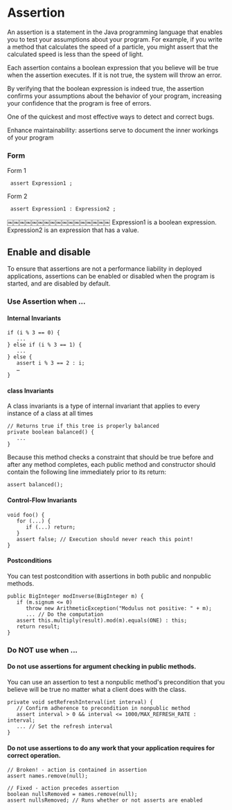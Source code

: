 Assertion
===

An assertion is a statement in the Java programming language that enables you to test your assumptions about your program. For example, if you write a method that calculates the speed of a particle, you might assert that the calculated speed is less than the speed of light.

Each assertion contains a boolean expression that you believe will be true when the assertion executes. If it is not true, the system will throw an error. 

By verifying that the boolean expression is indeed true, the assertion confirms your assumptions about the behavior of your program, increasing your confidence that the program is free of errors.

One of the quickest and most effective ways to detect and correct bugs. 

Enhance maintainability: assertions serve to document the inner workings of your program

### Form

Form 1

     assert Expression1 ;

Form 2

     assert Expression1 : Expression2 ; 
￼￼￼￼￼￼￼￼￼￼￼￼￼￼￼￼￼ 
Expression1 is a boolean expression. Expression2 is an expression that has a value. 

Enable and disable
---
To ensure that assertions are not a performance liability in deployed applications, assertions can be enabled or disabled when the program is started, and are disabled by default.

### Use Assertion when ...

#### Internal Invariants

```
if (i % 3 == 0) {
   ...
} else if (i % 3 == 1) {
   ...
} else {
   assert i % 3 == 2 : i;
   … 
}
```

#### class Invariants

A class invariants is a type of internal invariant that applies to every instance of a class at all times

```
// Returns true if this tree is properly balanced 
private boolean balanced() {
   ...
}
```

Because this method checks a constraint that should be true before and after any method completes, each public method and constructor should contain the following line immediately prior to its return:

```
assert balanced();
```

#### Control-Flow Invariants

```
void foo() { 
   for (...) {
      if (...) return;
   }
   assert false; // Execution should never reach this point!
}
```

#### Postconditions

You can test postcondition with assertions in both public and nonpublic methods. 

```
public BigInteger modInverse(BigInteger m) {
   if (m.signum <= 0)
      throw new ArithmeticException("Modulus not positive: " + m);
      ... // Do the computation
   assert this.multiply(result).mod(m).equals(ONE) : this;
   return result; 
}
```

### Do NOT use when ...


#### Do not use assertions for argument checking in public methods.


You can use an assertion to test a nonpublic method's precondition that you believe will be true no matter what a client does with the class.

```
private void setRefreshInterval(int interval) {
   // Confirm adherence to precondition in nonpublic method
   assert interval > 0 && interval <= 1000/MAX_REFRESH_RATE : interval;
   ... // Set the refresh interval 
}
```


#### Do not use assertions to do any work that your application requires for correct operation.

```
// Broken! - action is contained in assertion
assert names.remove(null);

// Fixed - action precedes assertion
boolean nullsRemoved = names.remove(null);
assert nullsRemoved; // Runs whether or not asserts are enabled
```
